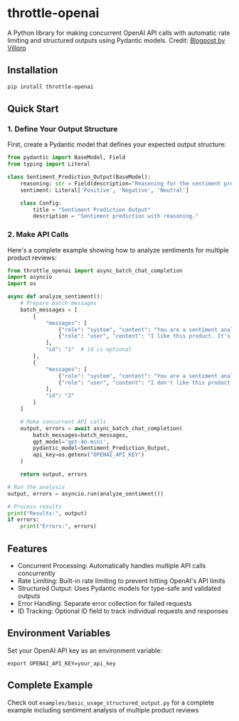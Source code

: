 # throttle-openai

A Python library for making concurrent OpenAI API calls with automatic rate limiting and structured outputs using Pydantic models.
Credit: [Blogpost by Villoro](https://villoro.com/blog/async-openai-calls-rate-limiter/)

## Installation

```bash
pip install throttle-openai
```

## Quick Start

### 1. Define Your Output Structure

First, create a Pydantic model that defines your expected output structure:

```python
from pydantic import BaseModel, Field
from typing import Literal

class Sentiment_Prediction_Output(BaseModel):
    reasoning: str = Field(description="Reasoning for the sentiment prediction in one sentence.")
    sentiment: Literal['Positive', 'Negative', 'Neutral']

    class Config:
        title = "Sentiment Prediction Output"
        description = "Sentiment prediction with reasoning."
```

### 2. Make API Calls

Here's a complete example showing how to analyze sentiments for multiple product reviews:

```python
from throttle_openai import async_batch_chat_completion
import asyncio
import os

async def analyze_sentiment():
    # Prepare batch messages
    batch_messages = [
        {
            "messages": [
                {"role": "system", "content": "You are a sentiment analyzer. Analyze the sentiment of the given text."},
                {"role": "user", "content": "I like this product. It's good."}
            ],
            "id": "1"  # id is optional
        },
        {
            "messages": [
                {"role": "system", "content": "You are a sentiment analyzer. Analyze the sentiment of the given text."},
                {"role": "user", "content": "I don't like this product. It's bad."}
            ],
            "id": "2"
        }
    ]

    # Make concurrent API calls
    output, errors = await async_batch_chat_completion(
        batch_messages=batch_messages,
        gpt_model='gpt-4o-mini',
        pydantic_model=Sentiment_Prediction_Output,
        api_key=os.getenv("OPENAI_API_KEY")
    )

    return output, errors

# Run the analysis
output, errors = asyncio.run(analyze_sentiment())

# Process results
print("Results:", output)
if errors:
    print("Errors:", errors)
```



## Features
- Concurrent Processing: Automatically handles multiple API calls concurrently
- Rate Limiting: Built-in rate limiting to prevent hitting OpenAI's API limits
- Structured Output: Uses Pydantic models for type-safe and validated outputs
- Error Handling: Separate error collection for failed requests
- ID Tracking: Optional ID field to track individual requests and responses

## Environment Variables
Set your OpenAI API key as an environment variable:
```
export OPENAI_API_KEY=your_api_key
```

## Complete Example
Check out `examples/basic_usage_structured_output.py` for a complete example including sentiment analysis of multiple product reviews